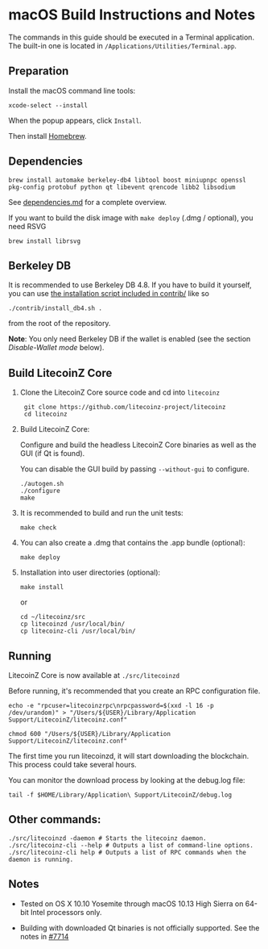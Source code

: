 macOS Build Instructions and Notes
====================================
The commands in this guide should be executed in a Terminal application.
The built-in one is located in `/Applications/Utilities/Terminal.app`.

Preparation
-----------
Install the macOS command line tools:

`xcode-select --install`

When the popup appears, click `Install`.

Then install [Homebrew](https://brew.sh).

Dependencies
----------------------

    brew install automake berkeley-db4 libtool boost miniupnpc openssl pkg-config protobuf python qt libevent qrencode libb2 libsodium

See [dependencies.md](dependencies.md) for a complete overview.

If you want to build the disk image with `make deploy` (.dmg / optional), you need RSVG

    brew install librsvg

Berkeley DB
-----------
It is recommended to use Berkeley DB 4.8. If you have to build it yourself,
you can use [the installation script included in contrib/](/contrib/install_db4.sh)
like so

```shell
./contrib/install_db4.sh .
```

from the root of the repository.

**Note**: You only need Berkeley DB if the wallet is enabled (see the section *Disable-Wallet mode* below).

Build LitecoinZ Core
------------------------

1. Clone the LitecoinZ Core source code and cd into `litecoinz`

        git clone https://github.com/litecoinz-project/litecoinz
        cd litecoinz

2.  Build LitecoinZ Core:

    Configure and build the headless LitecoinZ Core binaries as well as the GUI (if Qt is found).

    You can disable the GUI build by passing `--without-gui` to configure.

        ./autogen.sh
        ./configure
        make

3.  It is recommended to build and run the unit tests:

        make check

4.  You can also create a .dmg that contains the .app bundle (optional):

        make deploy

5.  Installation into user directories (optional):

        make install

    or

        cd ~/litecoinz/src
        cp litecoinzd /usr/local/bin/
        cp litecoinz-cli /usr/local/bin/

Running
-------

LitecoinZ Core is now available at `./src/litecoinzd`

Before running, it's recommended that you create an RPC configuration file.

    echo -e "rpcuser=litecoinzrpc\nrpcpassword=$(xxd -l 16 -p /dev/urandom)" > "/Users/${USER}/Library/Application Support/LitecoinZ/litecoinz.conf"

    chmod 600 "/Users/${USER}/Library/Application Support/LitecoinZ/litecoinz.conf"

The first time you run litecoinzd, it will start downloading the blockchain. This process could take several hours.

You can monitor the download process by looking at the debug.log file:

    tail -f $HOME/Library/Application\ Support/LitecoinZ/debug.log

Other commands:
-------

    ./src/litecoinzd -daemon # Starts the litecoinz daemon.
    ./src/litecoinz-cli --help # Outputs a list of command-line options.
    ./src/litecoinz-cli help # Outputs a list of RPC commands when the daemon is running.

Notes
-----

* Tested on OS X 10.10 Yosemite through macOS 10.13 High Sierra on 64-bit Intel processors only.

* Building with downloaded Qt binaries is not officially supported. See the notes in [#7714](https://github.com/bitcoin/bitcoin/issues/7714)
